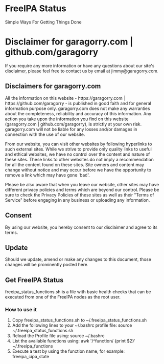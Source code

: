 # FreeIPA Status
Simple Ways For Getting Things Done

<h1>Disclaimer for garagorry.com | github.com/garagorry </h1>

<p>If you require any more information or have any questions about our site's disclaimer, please feel free to contact us by email at jimmy@garagorry.com.</p>

<h2>Disclaimers for garagorry.com</h2>

<p>All the information on this website - https://garagorry.com | https://github.com/garagorry - is published in good faith and for general information purpose only. garagorry.com does not make any warranties about the completeness, reliability and accuracy of this information. Any action you take upon the information you find on this website (garagorry.com | github.com/garagorry), is strictly at your own risk. garagorry.com will not be liable for any losses and/or damages in connection with the use of 
our website.</p>

<p>From our website, you can visit other websites by following hyperlinks to such external sites. While we strive to provide only quality links to useful and ethical websites, we have no control over the content and nature of these sites. These links to other websites do not imply a recommendation for all the content found on these sites. Site owners and content may change without notice and may occur before we have the opportunity to remove a link which may have gone 'bad'.</p>

<p>Please be also aware that when you leave our website, other sites may have different privacy policies and terms which are beyond our control. Please be sure to check 
the Privacy Policies of these sites as well as their "Terms of Service" before engaging in any business or uploading any information.</p>

<h2>Consent</h2>

<p>By using our website, you hereby consent to our disclaimer and agree to its terms.</p>

<h2>Update</h2>

<p>Should we update, amend or make any changes to this document, those changes will be prominently posted here.</p>

<h2>Get FreeIPA Status</h2>

<p>freeipa_status_functions.sh is a file with basic health checks that can be executed from one of the FreeIPA nodes as the root user.</p>

<h3>How to use it</h3>

 1) Copy freeipa_status_functions.sh to ~/.freeipa_status_functions.sh 
 2) Add the following lines to your ~/.bashrc profile file:
    source ~/.freeipa_status_functions.sh
 3) Reload the Profile file using:
    source ~/.bashrc
 4) List the available functions using:
    awk '/^function/ {print $2}' ~/.freeipa_functions
 5) Execute a test by using the function name, for example:
    freeipa_cipa_state
